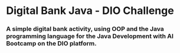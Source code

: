 # Digital Bank Java - DIO Challenge

### A simple digital bank activity, using OOP and the Java programming language for the Java Development with AI Bootcamp on the DIO platform.

